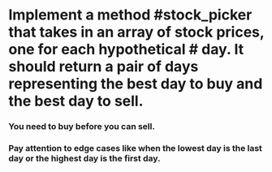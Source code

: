 # Implement a method #stock_picker that takes in an array of stock prices, one for each hypothetical # day. It should return a pair of days representing the best day to buy and the best day to sell.


### You need to buy before you can sell.
### Pay attention to edge cases like when the lowest day is the last day or the highest day is the first day.


